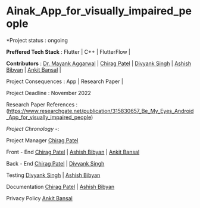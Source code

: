 # Ainak_App_for_visually_impaired_people

*Project status : ongoing 

**Preffered Tech Stack** : Flutter | C++ | FlutterFlow |

**Contributors** : [Dr. Mayank Aggarwal](https://scholar.google.co.in/citations?user=BZMlWLwAAAAJ&hl=en) | [Chirag Patel](https://github.com/colonel-chirag) | [Divyank Singh](https://github.com/divyanksingh-git) | [Ashish Bibyan](https://github.com/ABS-007) | [Ankit Bansal](https://github.com/theankitbansal) |

Project Consequences :  App | Research Paper |

Project Deadline : November 2022

Research Paper References : (https://www.researchgate.net/publication/315830657_Be_My_Eyes_Android_App_for_visually_impaired_people)


*Project Chronology* -: 

Project Manager [Chirag Patel](https://github.com/colonel-chirag) 

Front - End [Chirag Patel](https://github.com/colonel-chirag) | [Ashish Bibyan](https://github.com/ABS-007) | [Ankit Bansal](https://github.com/theankitbansal) 

Back - End [Chirag Patel](https://github.com/colonel-chirag) | [Divyank Singh](https://github.com/divyanksingh-git) 

Testing [Divyank Singh](https://github.com/divyanksingh-git) | [Ashish Bibyan](https://github.com/ABS-007) 

Documentation [Chirag Patel](https://github.com/colonel-chirag) | [Ashish Bibyan](https://github.com/ABS-007) 

Privacy Policy [Ankit Bansal](https://github.com/theankitbansal) 
